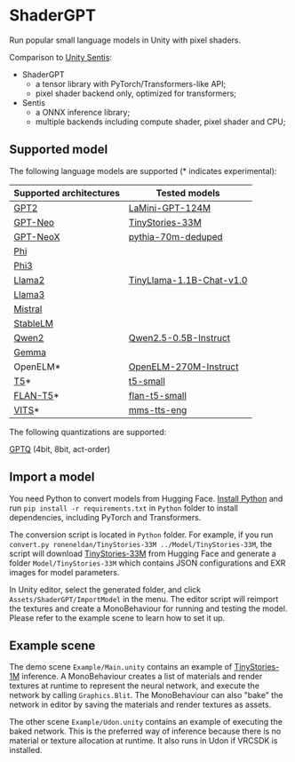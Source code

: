 # ShaderGPT

Run popular small language models in Unity with pixel shaders.

Comparison to [Unity Sentis](https://unity.com/products/sentis):

* ShaderGPT
  - a tensor library with PyTorch/Transformers-like API;
  - pixel shader backend only, optimized for transformers;
* Sentis
  - a ONNX inference library;
  - multiple backends including compute shader, pixel shader and CPU;

## Supported model

The following language models are supported (\* indicates experimental):

| Supported architectures | Tested models |
|-------------------------|---------------|
| [GPT2](https://huggingface.co/docs/transformers/main/en/model_doc/gpt2)         | [LaMini-GPT-124M](https://huggingface.co/MBZUAI/LaMini-GPT-124M)
| [GPT-Neo](https://huggingface.co/docs/transformers/main/en/model_doc/gpt_neo)   | [TinyStories-33M](https://huggingface.co/roneneldan/TinyStories-33M)
| [GPT-NeoX](https://huggingface.co/docs/transformers/main/en/model_doc/gpt_neox) | [pythia-70m-deduped](https://huggingface.co/EleutherAI/pythia-70m-deduped)
| [Phi](https://huggingface.co/docs/transformers/main/en/model_doc/phi)           |
| [Phi3](https://huggingface.co/docs/transformers/main/en/model_doc/phi3)         |
| [Llama2](https://huggingface.co/docs/transformers/main/en/model_doc/llama2)     | [TinyLlama-1.1B-Chat-v1.0](https://huggingface.co/TinyLlama/TinyLlama-1.1B-Chat-v1.0)
| [Llama3](https://huggingface.co/docs/transformers/main/en/model_doc/llama3)     |
| [Mistral](https://huggingface.co/docs/transformers/main/en/model_doc/mistral)   |
| [StableLM](https://huggingface.co/docs/transformers/main/en/model_doc/stablelm) |
| [Qwen2](https://huggingface.co/docs/transformers/main/en/model_doc/qwen2)       | [Qwen2.5-0.5B-Instruct](https://huggingface.co/Qwen/Qwen2.5-0.5B-Instruct)
| [Gemma](https://huggingface.co/docs/transformers/main/en/model_doc/gemma)       |
| OpenELM\*                                                                       | [OpenELM-270M-Instruct](https://huggingface.co/apple/OpenELM-270M-Instruct)
| [T5](https://huggingface.co/docs/transformers/main/en/model_doc/t5)\*           | [t5-small](https://huggingface.co/google-t5/t5-small)
| [FLAN-T5](https://huggingface.co/docs/transformers/main/en/model_doc/flan-t5)\* | [flan-t5-small](https://huggingface.co/google/flan-t5-small)
| [VITS](https://huggingface.co/docs/transformers/main/en/model_doc/vits)\*       | [mms-tts-eng](https://huggingface.co/facebook/mms-tts-eng)

The following quantizations are supported:

[GPTQ](https://github.com/IST-DASLab/gptq/) (4bit, 8bit, act-order)

## Import a model

You need Python to convert models from Hugging Face. [Install Python](https://www.python.org/downloads/) and run `pip install -r requirements.txt` in `Python` folder to install dependencies, including PyTorch and Transformers. 

The conversion script is located in `Python` folder. For example, if you run `convert.py roneneldan/TinyStories-33M ../Model/TinyStories-33M`, the script will download [TinyStories-33M](https://huggingface.co/roneneldan/TinyStories-33M) from Hugging Face and generate a folder `Model/TinyStories-33M` which contains JSON configurations and EXR images for model parameters.

In Unity editor, select the generated folder, and click `Assets/ShaderGPT/ImportModel` in the menu. The editor script will reimport the textures and create a MonoBehaviour for running and testing the model. Please refer to the example scene to learn how to set it up.

## Example scene

The demo scene `Example/Main.unity` contains an example of [TinyStories-1M](https://huggingface.co/roneneldan/TinyStories-1M) inference. A MonoBehaviour creates a list of materials and render textures at runtime to represent the neural network, and execute the network by calling `Graphics.Blit`. The MonoBehaviour can also "bake" the network in editor by saving the materials and render textures as assets.

The other scene `Example/Udon.unity` contains an example of executing the baked network. This is the preferred way of inference because there is no material or texture allocation at runtime. It also runs in Udon if VRCSDK is installed.